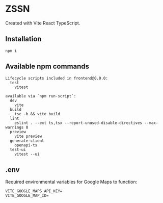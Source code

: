 # ZSSN

Created with Vite React TypeScript.

## Installation
```shell
npm i
```

## Available npm commands
```shell
Lifecycle scripts included in frontend@0.0.0:
  test
    vitest

available via `npm run-script`:
  dev
    vite
  build
    tsc -b && vite build
  lint
    eslint . --ext ts,tsx --report-unused-disable-directives --max-warnings 0
  preview
    vite preview
  generate-client
    openapi-ts
  test-ui
    vitest --ui
```

## .env
Required environmental variables for Google Maps to function:
```shell
VITE_GOOGLE_MAPS_API_KEY=
VITE_GOOGLE_MAP_ID=
```
